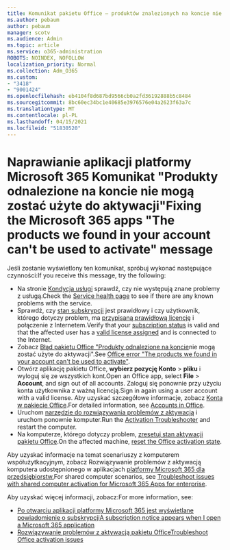 ```yaml
---
title: Komunikat pakietu Office — produktów znalezionych na koncie nie można użyć do aktywacji
ms.author: pebaum
author: pebaum
manager: scotv
ms.audience: Admin
ms.topic: article
ms.service: o365-administration
ROBOTS: NOINDEX, NOFOLLOW
localization_priority: Normal
ms.collection: Adm_O365
ms.custom:
- "3418"
- "9001424"
ms.openlocfilehash: eb4104f8d687bd9566cb0a2fd36192888b5c8484
ms.sourcegitcommit: 8bc60ec34bc1e40685e3976576e04a2623f63a7c
ms.translationtype: MT
ms.contentlocale: pl-PL
ms.lasthandoff: 04/15/2021
ms.locfileid: "51830520"
---
```

# <a name="fixing-the-microsoft-365-apps-the-products-we-found-in-your-account-cant-be-used-to-activate-message"></a><span data-ttu-id="6d1fb-102">Naprawianie aplikacji platformy Microsoft 365 Komunikat "Produkty odnalezione na koncie nie mogą zostać użyte do aktywacji"</span><span class="sxs-lookup"><span data-stu-id="6d1fb-102">Fixing the Microsoft 365 apps "The products we found in your account can't be used to activate" message</span></span>

<span data-ttu-id="6d1fb-103">Jeśli zostanie wyświetlony ten komunikat, spróbuj wykonać następujące czynności:</span><span class="sxs-lookup"><span data-stu-id="6d1fb-103">If you receive this message, try the following:</span></span>

- <span data-ttu-id="6d1fb-104">Na stronie [Kondycja usługi](https://docs.microsoft.com/office365/enterprise/view-service-health) sprawdź, czy nie występują znane problemy z usługą.</span><span class="sxs-lookup"><span data-stu-id="6d1fb-104">Check the [Service health page](https://docs.microsoft.com/office365/enterprise/view-service-health) to see if there are any known problems with the service.</span></span>
- <span data-ttu-id="6d1fb-105">Sprawdź, czy [stan subskrypcji](https://support.office.com/article/0d23d3c0-c19c-4b2f-9845-5344fedc4380#bkmk_checksubscription) jest prawidłowy i czy użytkownik, którego dotyczy problem, ma [przypisaną prawidłową licencję](https://support.office.com/article/997596B5-4173-4627-B915-36ABAC6786DC) i połączenie z Internetem.</span><span class="sxs-lookup"><span data-stu-id="6d1fb-105">Verify that your [subscription status](https://support.office.com/article/0d23d3c0-c19c-4b2f-9845-5344fedc4380#bkmk_checksubscription) is valid and that the affected user has a [valid license assigned](https://support.office.com/article/997596B5-4173-4627-B915-36ABAC6786DC) and is connected to the Internet.</span></span> 
- <span data-ttu-id="6d1fb-106">Zobacz [Błąd pakietu Office "Produkty odnalezione na koncie](https://support.office.com/article/c9f9a0b3-5aae-4131-8077-21e6a59f141e)nie mogą zostać użyte do aktywacji".</span><span class="sxs-lookup"><span data-stu-id="6d1fb-106">See [Office error "The products we found in your account can't be used to activate"](https://support.office.com/article/c9f9a0b3-5aae-4131-8077-21e6a59f141e).</span></span>
- <span data-ttu-id="6d1fb-107">Otwórz aplikację pakietu Office, **wybierz pozycję Konto**  >  **pliku** i wyloguj się ze wszystkich kont.</span><span class="sxs-lookup"><span data-stu-id="6d1fb-107">Open an Office app, select **File** > **Account**, and sign out of all accounts.</span></span> <span data-ttu-id="6d1fb-108">Zaloguj się ponownie przy użyciu konta użytkownika z ważną licencją.</span><span class="sxs-lookup"><span data-stu-id="6d1fb-108">Sign in again using a user account with a valid license.</span></span> <span data-ttu-id="6d1fb-109">Aby uzyskać szczegółowe informacje, zobacz [Konta w pakiecie Office](https://support.office.com/article/628ea040-f265-49de-b986-be09c3ebf8a9).</span><span class="sxs-lookup"><span data-stu-id="6d1fb-109">For detailed information, see [Accounts in Office](https://support.office.com/article/628ea040-f265-49de-b986-be09c3ebf8a9).</span></span>
- <span data-ttu-id="6d1fb-110">Uruchom [narzędzie do rozwiązywania problemów z aktywacją](https://aka.ms/SARA-OfficeActivation-Alchemy) i uruchom ponownie komputer.</span><span class="sxs-lookup"><span data-stu-id="6d1fb-110">Run the [Activation Troubleshooter](https://aka.ms/SARA-OfficeActivation-Alchemy) and restart the computer.</span></span>
- <span data-ttu-id="6d1fb-111">Na komputerze, którego dotyczy problem, [zresetuj stan aktywacji pakietu Office](https://docs.microsoft.com/office365/troubleshoot/activation/reset-office-365-proplus-activation-state).</span><span class="sxs-lookup"><span data-stu-id="6d1fb-111">On the affected machine, [reset the Office activation state](https://docs.microsoft.com/office365/troubleshoot/activation/reset-office-365-proplus-activation-state).</span></span>

<span data-ttu-id="6d1fb-112">Aby uzyskać informacje na temat scenariuszy z komputerem współużytkacyjnym, zobacz Rozwiązywanie problemów z aktywacją komputera udostępnionego w aplikacjach [platformy Microsoft 365 dla przedsiębiorstw.](https://docs.microsoft.com/deployoffice/troubleshoot-shared-computer-activation)</span><span class="sxs-lookup"><span data-stu-id="6d1fb-112">For shared computer scenarios, see [Troubleshoot issues with shared computer activation for Microsoft 365 Apps for enterprise](https://docs.microsoft.com/deployoffice/troubleshoot-shared-computer-activation).</span></span>

<span data-ttu-id="6d1fb-113">Aby uzyskać więcej informacji, zobacz:</span><span class="sxs-lookup"><span data-stu-id="6d1fb-113">For more information, see:</span></span> 
- [<span data-ttu-id="6d1fb-114">Po otwarciu aplikacji platformy Microsoft 365 jest wyświetlane powiadomienie o subskrypcji</span><span class="sxs-lookup"><span data-stu-id="6d1fb-114">A subscription notice appears when I open a Microsoft 365 application</span></span>](https://support.office.com/article/4cabe32c-f594-4c0e-9191-3d3ade10cceb)
- [<span data-ttu-id="6d1fb-115">Rozwiązywanie problemów z aktywacją pakietu Office</span><span class="sxs-lookup"><span data-stu-id="6d1fb-115">Troubleshoot Office activation issues</span></span>](https://support.office.com/article/0d23d3c0-c19c-4b2f-9845-5344fedc4380)
